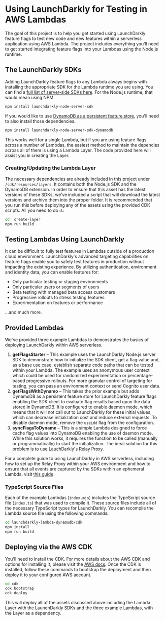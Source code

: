 # Using LaunchDarkly for Testing in AWS Lambdas

The goal of this project is to help you get started using LaunchDarkly feature flags to test new code and new features within a serverless application using AWS Lambda. The project includes everything you'll need to get started integrating feature flags into your Lambdas using the Node.js runtime.

## The LaunchDarkly SDKs

Adding LaunchDarkly feature flags to any Lambda always begins with installing the appropriate SDK for the Lambda runtime you are using. You can find a [full list of server-side SDKs here](https://docs.launchdarkly.com/sdk). For the Node.js runtime, that would mean using NPM.

```bash
npm install launchdarkly-node-server-sdk
```

If you would like to use [DynamoDB as a persistent feature store](https://docs.launchdarkly.com/sdk/features/storing-data/dynamodb/?q=dynamo), you'll need to also install those dependencies.

```bash
npm install launchdarkly-node-server-sdk-dynamodb
```

This works well for a single Lambda, but if you are using feature flags across a number of Lambdas, the easiest method to maintain the depencies across all of them is using a Lambda Layer. The code provided here will assist you in creating the Layer.

### Creating/Updating the Lambda Layer

The necessary dependencies are already included in this project under `/cdk/resources/layers`. It contains both the Node.js SDK and the DynamoDB extension. In order to ensure that this asset has the latest versions of these SDKs, we've included a script that will download the latest versions and archive them into the proper folder. It is recommended that you run this before deploying any of the assets using the provided CDK scripts. All you need to do is:

```bash
cd  create-layer
npm run build
```

## Testing Lambdas Using LaunchDarkly

It can be difficult to fully test features in Lambdas outside of a production cloud environment. LaunchDarkly's advanced targeting capabilities on feature flags enable you to safely test features in production without impacting the existing experience. By utilizing authentication, environment and identity data, you can enable features for:

* Only particular testing or staging environments
* Only particular users or segments of users
* Beta testing with managed beta access customers
* Progressive rollouts to stress testing features
* Experimentation on features or performance

...and much more. 

## Provided Lambdas

We've provided three example Lambdas to demonstrates the basics of deploying LaunchDarkly within AWS serverless.

1. **getFlagsStarter** – This example uses the LaunchDarkly Node.js server SDK to demonstrate how to initialize the SDK client, get a flag value and, as a base use case, establish separate code paths that can be tested within your Lambda. The example uses an anonymous user context which could be used for randomized experimentation or percentage-based progressive rollouts. For more granular control of targeting for testing, you can pass an environment context or send Cognito user data.
2. **getFlagsWithDynamo** – This takes the prior example but adds DynamoDB as a persistent feature store for LaunchDarkly feature flags enabling the SDK client to evaluate flag results based upon the data stored in DynamoDB. It is configured to enable daemon mode, which means that it will not call out to LaunchDarkly for these initial values, which can decrease initialization cost and reduce external requests. To disable daemon mode, remove the `useLdd` flag from the configuration.
3. **syncFlagsToDynamo** – This is a simple Lambda designed to force cache flag values into DynamoDB enabling the use of daemon mode. While this solution works, it requires the function to be called (manually or programmatically) to start the initialization. The ideal solution for this problem is to use LauchDarkly's [Relay Proxy](https://docs.launchdarkly.com/home/relay-proxy/?q=relay).

For a complete guide to using LaunchDarkly in AWS serverless, including how to set up the Relay Proxy within your AWS environment and how to ensure that all events are captured by the SDKs within an ephemeral Lambda, visit [this guide](https://launchdarkly.com/blog/using-launchdarkly-in-aws-serverless/).

### TypeScript Source Files

Each of the example Lambdas (`index.mjs`) includes the TypeScript source file (`index.ts`) that was used to compile it. These source files include all of the necessary TypeScript types for LaunchDarkly. You can recompile the Lambda source file using the following commands:

```bash
cd launchdarkly-lambda-dynamodb/cdk
npm install
npm run build
```

## Deploying via the AWS CDK

You'll need to install the CDK. For more details about the AWS CDK and options for installing it, please visit the [AWS docs](https://aws.amazon.com/cdk/). Once the CDK is installed, follow these commands to bootstrap the deployment and then deploy it to your configured AWS account.

```bash
cd cdk
cdk bootstrap
cdk deploy
```

This will deploy all of the assets discussed above including the Lambda Layer with the LaunchDarkly SDKs and the three example Lambdas, with the Layer as a dependency.